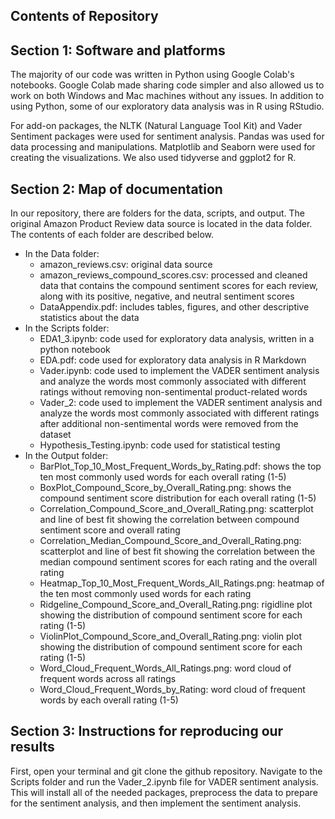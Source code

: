 ## Contents of Repository

## Section 1: Software and platforms
The majority of our code was written in Python using Google Colab's notebooks. Google Colab  made sharing code simpler and also allowed us to work on both Windows and Mac machines without any issues. In addition to using Python, some of our exploratory data analysis was in R using RStudio. 

For add-on packages, the NLTK (Natural Language Tool Kit) and Vader Sentiment packages were used for sentiment analysis. Pandas was used for data processing and manipulations. Matplotlib and Seaborn were used for creating the visualizations. We also used tidyverse and ggplot2 for R. 

## Section 2: Map of documentation
In our repository, there are folders for the data, scripts, and output. The original Amazon Product Review data source is located in the data folder. The contents of each folder are described below. 
- In the Data folder:
  - amazon_reviews.csv: original data source
  - amazon_reviews_compound_scores.csv: processed and cleaned data that contains the compound sentiment scores for each review, along with its positive, negative, and neutral sentiment scores
  - DataAppendix.pdf: includes tables, figures, and other descriptive statistics about the data
- In the Scripts folder:
  -  EDA1_3.ipynb: code used for exploratory data analysis, written in a python notebook
  -  EDA.pdf: code used for exploratory data analysis in R Markdown
  -  Vader.ipynb: code used to implement the VADER sentiment analysis and analyze the words most commonly associated with different ratings without removing non-sentimental product-related words
  -  Vader_2: code used to implement the VADER sentiment analysis and analyze the words most commonly associated with different ratings after additional non-sentimental words were removed from the dataset
  -  Hypothesis_Testing.ipynb: code used for statistical testing 
- In the Output folder:
  - BarPlot_Top_10_Most_Frequent_Words_by_Rating.pdf: shows the top ten most commonly used words for each overall rating (1-5)
  - BoxPlot_Compound_Score_by_Overall_Rating.png: shows the compound sentiment score distribution for each overall rating (1-5)
  - Correlation_Compound_Score_and_Overall_Rating.png: scatterplot and line of best fit showing the correlation between compound sentiment score and overall rating
  - Correlation_Median_Compound_Score_and_Overall_Rating.png: scatterplot and line of best fit showing the correlation between the median compound sentiment scores for each rating and the overall rating
  - Heatmap_Top_10_Most_Frequent_Words_All_Ratings.png: heatmap of the ten most commonly used words for each rating
  - Ridgeline_Compound_Score_and_Overall_Rating.png: rigidline plot showing the distribution of compound sentiment score for each rating (1-5)
  - ViolinPlot_Compound_Score_and_Overall_Rating.png: violin plot showing the distribution of compound sentiment score for each rating (1-5)
  - Word_Cloud_Frequent_Words_All_Ratings.png: word cloud of frequent words across all ratings
  - Word_Cloud_Frequent_Words_by_Rating: word cloud of frequent words by each overall rating (1-5)

## Section 3: Instructions for reproducing our results
First, open your terminal and git clone the github repository. Navigate to the Scripts folder and run the Vader_2.ipynb file for VADER sentiment analysis. This will install all of the needed packages, preprocess the data to prepare for the sentiment analysis, and then implement the sentiment analysis. 
